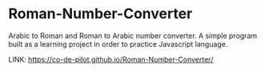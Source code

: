 # Roman-Number-Converter

Arabic to Roman and Roman to Arabic number converter.
A simple program built as a learning project in order to practice Javascript language.

LINK:
https://co-de-pilot.github.io/Roman-Number-Converter/
